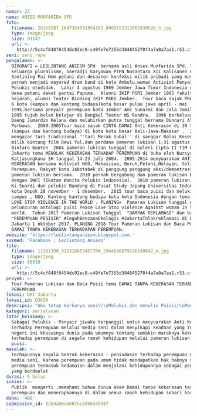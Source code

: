 ```yaml
---
nomor: 23
nama: ANIES MUNFARIDA SPD
foto:
  filename: 26169287_1647354591954103_8069152313902930626_n.jpg
  type: image/jpeg
  size: 93147
  url: >-
    http://5c4cf848f6454dc02ec8-c49fe7e7355d384845270f4a7a0a7aa1.r53.cf2.rackcdn.com/2e7645ac-9e17-4b60-b580-37fba1b8a4cd/26169287_1647354591954103_8069152313902930626_n.jpg
seni: seni_rupa
pengalaman: >-
  BIOGRAFI = LEOLINTANG ANIESM SPd  bernama asli Anies Munfarida SPd. lahir dari
  keluarga pluralisme, Soeradji karyawan PTPN Nusantara XII Kalisanen dan RA
  Santining Pai Nem petani dan desainer konfeksi milik pribadi yang masa mudanya
  pernah menjadi mayored dram band di kota Ambulu.woman Activist Penyair dan
  Pelukis otodidak.  Lahir 4 agustus 1969 Jember Jawa Timur Indonesia di sebuah
  desa petani dekat pantai Papuma.  Alumni IKIP PGRI Jember 1995 fakultas
  Sejarah, alumni Teater Dinding IKIP PGRI Jember.  Tour baca sajak PRASASTI di
  6 kota (kampus dan kantong budaya)kota besar pulau jawa april - mei
  1995.bersama penyair perempuan kota Jember Ami Sunarmi dan Jala Jamila Paser. 
  1995 tujuh bulan belajar di Bengkel Teater WS Rendra.  1996 berkeluarga dengan
  Daeng Jumardin Kelana dan melahirkan putra tunggal bernama Dinnari Alif
  Perbawa.  2000-2005Tour baca sajak CINTA DAMAI Anti Kekerasan di 30 tempat
  (kampus dan kantong budaya) di kota kota besar Bali-Jawa-Makasar .  2002
  mengajar tari tradisional ''tari Merak Subal'' di sanggar Balai Kesenian Oncor
  milik bintang film Dewi Yul.dan perdana pameran lukisan 1-31 agustus di
  Bintaro Banten  2004 pameran lukisan tunggal di Galeri Cipta II TIM Cikini
  Jakarta tema MENOLAK KEKERASAN TERHADAP PEREMPUAN di buka oleh Nursyahbani
  Katjasungkana SH tanggal 14-23 juli 2004.  2005-2014 menyuarakan ANTI
  KEKERASAN bersama Activist NGO, Mahasiswa, Buruh,Petani,Nelayan, Solidaritas
  Perempuan, Rakyat kota Jabotabek di panggung panggung aksi/demontrasi dan
  pameran lukisan bersama.  2010 pernah bergabung dan pameran lukisan bersama
  dengan IWPI [Ikatan Wanita Pelukis Indonesia].  2010 pameran lukisan bersama
  Ki Suardi dan pelukis Bandung di Pusat Study Jepang Universitas Indonesia di
  kota Depok 28 november - 1 desember.  2015 tour baca puisi dan melukis di
  campus , NGO, Kantong kantong budaya kota kota Indonesia dengan tema  PEACE
  LOVE STOP VIOLENCE IN THE WORLD . PLANING=  Pameran Lukisan tunggal dan
  peluncuran antologi puisi Peace Love Stop violence Against woman In the
  world.  Tahun 2017 Pameran Lukisan Tunggal  "DAMPAK REKLAMASI" dan baca puisi
  "PEREMPUAN PESISIR" #CegahBencanaEkologis #JakartaTolakreklamasi di LBH
  Jakarta 1 oktober 2017. PLANING 2018 Tour Pameran Lukisan dan Baca Puisi  Tema
  DAMAI TANPA KEKERASAN TERHADAPAN PEREMPUAN.
website: 'https://leolintanganiesm.blogspot.com.'
sosmed: 'Facebook : Leolintang Aniesm'
file:
  filename: 11391390_912318655457704_2944836879196310642_n.jpg
  type: image/jpeg
  size: 66810
  url: >-
    http://5c4cf848f6454dc02ec8-c49fe7e7355d384845270f4a7a0a7aa1.r53.cf2.rackcdn.com/6a78ad37-6db7-4d7f-8aaa-c7ac7a1f4237/11391390_912318655457704_2944836879196310642_n.jpg
proyek: >-
  Tour Pameran Lukisan dan Baca Puisi tema DAMAI TANPA KEKERASAN TERHADAP
  PEREMPUAN
lokasi: DKI Jakarta
lokasi_id: Q3630
deskripsi: "Aku tetap berkarya seni\r\nMelukis dan menulis Puisi\r\nMenyuarakan :\r\nDAMAI TANPA KEKERASAN - PENINDASAN\r\nTERHADAP PEREMPUAN\r\nDi segala ranah kehidupan\r\nMelalui Pameran Lukisan\r\ndan Baca Puisi \r\ndi tempat dan waktu yang sama. \r\n\r\nKarena Damai adalah Hak Azasi Manusia.\r\n\" Hanya Cinta Kasih Sayang & Keadilan\r\nAkan tercipta Perdamaian-Kedamaian\r\nPada setiap jiwa di seluruh bangsa.\r\nIni karena Aku Anti Kekerasan-Penindasan\r\nKarena Kekerasan-Penindasan dapat menimbulkan\r\nKesakitan Penderitaan maha hebat\r\nBaik fisik maupun bathin seseorang \"\r\nDan Keutuhan suatu Negeri ditentukan oleh\r\nKuatnya rasa Nasionalisme yang berangkat dari\r\nSaling Menghormati Menghargai \r\nKeberagaman, Adil Berdaulat, Cinta Damai Tanpa Kekerasan.\r\n\r\n#PeaceWithoutViolence \r\nPeace in world\r\nPeace in soul\r\nIndonesia. Januari 2018\r\n(Leolintang AniesMunfarida SPd)"
kategori: perjalanan
latar_belakang: >-
  Sebagai Pelukis - Penyair jiwaku terpanggil untuk menyuarakan Anti Kekerasan
  Terhadap Perempuan melalui media seni dalam menyikapi keadaan yang terjadi di
  negeri ini khususnya dunia pada umumnya tentang semakin maraknya kekerasan
  terhadap perempuan di segala ranah kehidupan melalui pameran lukisan dan baca
  puisi.
masalah: >-
  Terhapusnya segala bentuk kekerasan - penindasan terhadap perempuan melalui
  media seni, karena perempuan pada umum tidak mendapatkan hak haknya sebagai
  perempuan termasuk kedamaian dalam menjalani kehidupannya sebagai perempuan
  yang berdaulat 
durasi: 9 bulan
sukses: >-
  Publik  mengerti ,memahami bahwa dunia akan Damai tanpa kekerasan terhadap
  perempuan dan menerapkannya di dalam semua ranah kehidupan sehari hari
dana: '400'
submission_id: 5a54a88ab667ee2868345367
---
```

